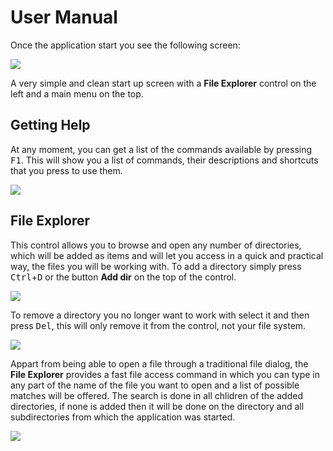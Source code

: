 # User Manual

Once the application start you see the following screen:

![][initial-screen]

A very simple and clean start up screen with a **File Explorer** control on the left and a main menu on the top.

## Getting Help

At any moment, you can get a list of the commands available by pressing <kbd>F1</kbd>. This will show you a list of commands, their descriptions and shortcuts that you press to use them.

![][help]

## File Explorer

This control allows you to browse and open any number of directories, which will be added as items and will let you access in a quick and practical way, the files you will be working with. To add a directory simply press <kbd>Ctrl</kbd>+<kbd>D</kbd> or the button **Add dir** on the top of the control. 

![][file-explorer]

To remove a directory you no longer want to work with select it and then press <kbd>Del</kbd>, this will only remove it from the control, not your file system.

![][file-explorer-remove]

Appart from being able to open a file through a traditional file dialog, the **File Explorer** provides a fast file access command in which you can type in any part of the name of the file you want to open and a list of possible matches will be offered. The search is done in all chlidren of the added directories, if none is added then it will be done on the directory and all subdirectories from which the application was started.

![][file-explorer-search-open]

  [initial-screen]: https://raw.github.com/jfacorro/clojure-lab/master/docs/screenshots/initial-screen.png
  [help]: https://raw.github.com/jfacorro/clojure-lab/master/docs/screenshots/help.png
  [file-explorer]: https://raw.github.com/jfacorro/clojure-lab/master/docs/screenshots/file-explorer.png
  [file-explorer-remove]: https://raw.github.com/jfacorro/clojure-lab/master/docs/screenshots/file-explorer-remove.png
  [file-explorer-search-open]: https://raw.github.com/jfacorro/clojure-lab/master/docs/screenshots/file-explorer-search-open.png
